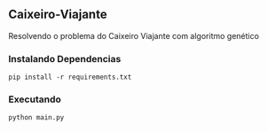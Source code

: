 ## Caixeiro-Viajante
Resolvendo o problema do Caixeiro Viajante com algoritmo genético


### Instalando Dependencias
```shell
pip install -r requirements.txt
```

### Executando
```shell
python main.py
```
